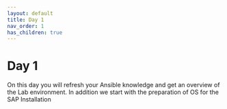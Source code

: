 ```yaml
---
layout: default
title: Day 1
nav_order: 1
has_children: true
---
```


# Day 1

On this day you will refresh your Ansible knowledge and get an overview of the Lab environment.
In addition we start with the preparation of OS for the SAP Installation
